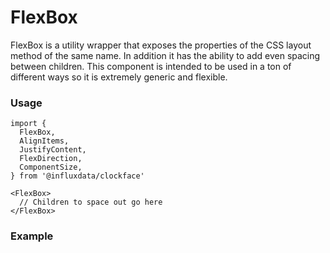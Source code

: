 # FlexBox

FlexBox is a utility wrapper that exposes the properties of the CSS layout method of the same name. In addition it has the ability to add even spacing between children. This component is intended to be used in a ton of different ways so it is extremely generic and flexible.

### Usage
```tsx
import {
  FlexBox,
  AlignItems,
  JustifyContent,
  FlexDirection,
  ComponentSize,
} from '@influxdata/clockface'
```
```tsx
<FlexBox>
  // Children to space out go here
</FlexBox>
```

### Example
<!-- STORY -->


<!-- STORY HIDE START -->

<!-- STORY HIDE END -->

<!-- PROPS -->

